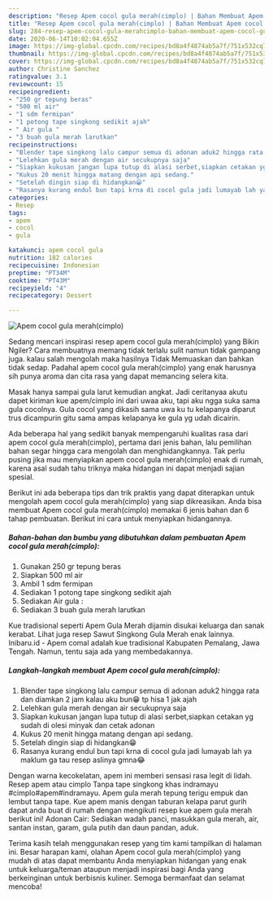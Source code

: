 ```yaml
---
description: "Resep Apem cocol gula merah(cimplo) | Bahan Membuat Apem cocol gula merah(cimplo) Yang Enak Dan Mudah"
title: "Resep Apem cocol gula merah(cimplo) | Bahan Membuat Apem cocol gula merah(cimplo) Yang Enak Dan Mudah"
slug: 284-resep-apem-cocol-gula-merahcimplo-bahan-membuat-apem-cocol-gula-merahcimplo-yang-enak-dan-mudah
date: 2020-06-14T10:02:04.655Z
image: https://img-global.cpcdn.com/recipes/bd8a4f4874ab5a7f/751x532cq70/apem-cocol-gula-merahcimplo-foto-resep-utama.jpg
thumbnail: https://img-global.cpcdn.com/recipes/bd8a4f4874ab5a7f/751x532cq70/apem-cocol-gula-merahcimplo-foto-resep-utama.jpg
cover: https://img-global.cpcdn.com/recipes/bd8a4f4874ab5a7f/751x532cq70/apem-cocol-gula-merahcimplo-foto-resep-utama.jpg
author: Christine Sanchez
ratingvalue: 3.1
reviewcount: 15
recipeingredient:
- "250 gr tepung beras"
- "500 ml air"
- "1 sdm fermipan"
- "1 potong tape singkong sedikit ajah"
- " Air gula "
- "3 buah gula merah larutkan"
recipeinstructions:
- "Blender tape singkong lalu campur semua di adonan aduk2 hingga rata dan diamkan 2 jam kalau aku bun😁 tp hisa 1 jak ajah"
- "Lelehkan gula merah dengan air secukupnya saja"
- "Siapkan kukusan jangan lupa tutup di alasi serbet,siapkan cetakan yg sudah di olesi minyak dan cetak adonan"
- "Kukus 20 menit hingga matang dengan api sedang."
- "Setelah dingin siap di hidangkan😁"
- "Rasanya kurang endul bun tapi krna di cocol gula jadi lumayab lah ya maklum ga tau resep aslinya gmna😂"
categories:
- Resep
tags:
- apem
- cocol
- gula

katakunci: apem cocol gula 
nutrition: 182 calories
recipecuisine: Indonesian
preptime: "PT34M"
cooktime: "PT43M"
recipeyield: "4"
recipecategory: Dessert

---
```



![Apem cocol gula merah(cimplo)](https://img-global.cpcdn.com/recipes/bd8a4f4874ab5a7f/751x532cq70/apem-cocol-gula-merahcimplo-foto-resep-utama.jpg)

Sedang mencari inspirasi resep apem cocol gula merah(cimplo) yang Bikin Ngiler? Cara membuatnya memang tidak terlalu sulit namun tidak gampang juga. kalau salah mengolah maka hasilnya Tidak Memuaskan dan bahkan tidak sedap. Padahal apem cocol gula merah(cimplo) yang enak harusnya sih punya aroma dan cita rasa yang dapat memancing selera kita.

Masak hanya sampai gula larut kemudian angkat. Jadi ceritanyaa akutu dapet kiriman kue apem/cimplo ini dari uwaa aku, tapi aku ngga suka sama gula cocolnya. Gula cocol yang dikasih sama uwa ku tu kelapanya diparut trus dicampurin gitu sama ampas kelapanya ke gula yg udah dicairin.

Ada beberapa hal yang sedikit banyak mempengaruhi kualitas rasa dari apem cocol gula merah(cimplo), pertama dari jenis bahan, lalu pemilihan bahan segar hingga cara mengolah dan menghidangkannya. Tak perlu pusing jika mau menyiapkan apem cocol gula merah(cimplo) enak di rumah, karena asal sudah tahu triknya maka hidangan ini dapat menjadi sajian spesial.


Berikut ini ada beberapa tips dan trik praktis yang dapat diterapkan untuk mengolah apem cocol gula merah(cimplo) yang siap dikreasikan. Anda bisa membuat Apem cocol gula merah(cimplo) memakai 6 jenis bahan dan 6 tahap pembuatan. Berikut ini cara untuk menyiapkan hidangannya.

<!--inarticleads1-->

##### Bahan-bahan dan bumbu yang dibutuhkan dalam pembuatan Apem cocol gula merah(cimplo):

1. Gunakan 250 gr tepung beras
1. Siapkan 500 ml air
1. Ambil 1 sdm fermipan
1. Sediakan 1 potong tape singkong sedikit ajah
1. Sediakan  Air gula :
1. Sediakan 3 buah gula merah larutkan


Kue tradisional seperti Apem Gula Merah dijamin disukai keluarga dan sanak kerabat. Lihat juga resep Sawut Singkong Gula Merah enak lainnya. Inibaru.id - Apem comal adalah kue tradisional Kabupaten Pemalang, Jawa Tengah. Namun, tentu saja ada yang membedakannya. 

<!--inarticleads2-->

##### Langkah-langkah membuat Apem cocol gula merah(cimplo):

1. Blender tape singkong lalu campur semua di adonan aduk2 hingga rata dan diamkan 2 jam kalau aku bun😁 tp hisa 1 jak ajah
1. Lelehkan gula merah dengan air secukupnya saja
1. Siapkan kukusan jangan lupa tutup di alasi serbet,siapkan cetakan yg sudah di olesi minyak dan cetak adonan
1. Kukus 20 menit hingga matang dengan api sedang.
1. Setelah dingin siap di hidangkan😁
1. Rasanya kurang endul bun tapi krna di cocol gula jadi lumayab lah ya maklum ga tau resep aslinya gmna😂


Dengan warna kecokelatan, apem ini memberi sensasi rasa legit di lidah. Resep apem atau cimplo Tanpa tape singkong khas indramayu #cimplo#apem#indramayu. Apem gula merah tepung terigu empuk dan lembut tanpa tape. Kue apem manis dengan taburan kelapa parut gurih dapat anda buat di rumah dengan mengikuti resep kue apem gula merah berikut ini! Adonan Cair: Sediakan wadah panci, masukkan gula merah, air, santan instan, garam, gula putih dan daun pandan, aduk. 

Terima kasih telah menggunakan resep yang tim kami tampilkan di halaman ini. Besar harapan kami, olahan Apem cocol gula merah(cimplo) yang mudah di atas dapat membantu Anda menyiapkan hidangan yang enak untuk keluarga/teman ataupun menjadi inspirasi bagi Anda yang berkeinginan untuk berbisnis kuliner. Semoga bermanfaat dan selamat mencoba!

